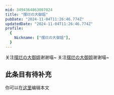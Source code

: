 ```yaml
---
mid: 3494364863007024
title: "摆烂の大御姐"
pubDate: "2024-11-04T11:26:46.774Z"
updatedDate: "2024-11-04T11:26:46.774Z"
profile:
  {
    Nickname: ["摆烂の大御姐"],
  }
---
```


关注[摆烂の大御姐](https://space.bilibili.com/3494364863007024)谢谢喵~ 关注[摆烂の大御姐](https://space.bilibili.com/3494364863007024)谢谢喵~

## 此条目有待补充
你可以在[这里](https://github.com/Yuhanawa/VTuber.ICU/edit/master/src/content/v/摆烂の大御姐/index.md)编辑本文
